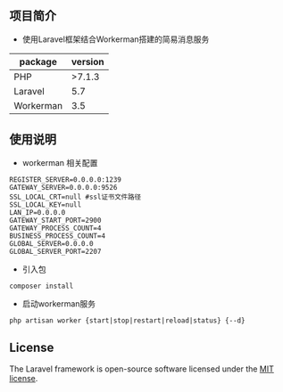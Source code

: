 ## 项目简介
 * 使用Laravel框架结合Workerman搭建的简易消息服务
 
package|version 
---|---
PHP|>7.1.3
Laravel|5.7
Workerman|3.5
 
## 使用说明
 * workerman 相关配置
 ```
 REGISTER_SERVER=0.0.0.0:1239
 GATEWAY_SERVER=0.0.0.0:9526
 SSL_LOCAL_CRT=null #ssl证书文件路径
 SSL_LOCAL_KEY=null
 LAN_IP=0.0.0.0
 GATEWAY_START_PORT=2900
 GATEWAY_PROCESS_COUNT=4
 BUSINESS_PROCESS_COUNT=4
 GLOBAL_SERVER=0.0.0.0
 GLOBAL_SERVER_PORT=2207
 ```
 * 引入包
 
 ```
 composer install
 ```
 
 * 启动workerman服务
 
```
php artisan worker {start|stop|restart|reload|status} {--d}
```
 

## License

The Laravel framework is open-source software licensed under the [MIT license](https://opensource.org/licenses/MIT).
